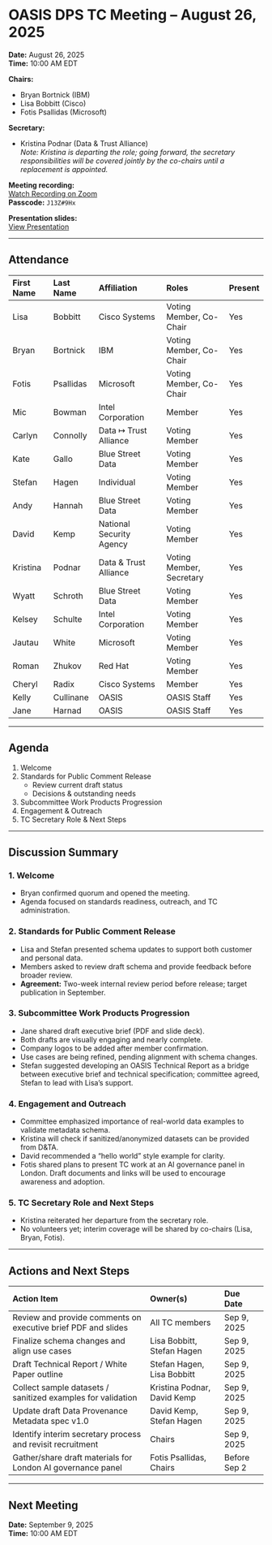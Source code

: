 # OASIS DPS TC Meeting – August 26, 2025

**Date:** August 26, 2025  
**Time:** 10:00 AM EDT  

**Chairs:**  
- Bryan Bortnick (IBM)  
- Lisa Bobbitt (Cisco)  
- Fotis Psallidas (Microsoft)  

**Secretary:**  
- Kristina Podnar (Data & Trust Alliance)  
*Note: Kristina is departing the role; going forward, the secretary responsibilities will be covered jointly by the co-chairs until a replacement is appointed.*

**Meeting recording:**  
[Watch Recording on Zoom](https://thecge-net.zoom.us/rec/share/ewoFXPEtzWkQx_1-hPlucQhxlGOSD9znl5uudo29k1bY9cjvH0WYXautGRYJDfHU.Ou_tO_RBdhU5WWJc)  
**Passcode:** `J13Z#9Hx`  

**Presentation slides:**  
[View Presentation](https://drive.google.com/file/d/1HrS2pjb8zXd3OljpjGHM858Ek7iM4h7e/view?usp=sharing)

---

## Attendance

| First Name | Last Name | Affiliation                  | Roles                           | Present |
|:-----------|:----------|:-----------------------------|:--------------------------------|:--------|
| Lisa       | Bobbitt   | Cisco Systems                | Voting Member, Co-Chair         | Yes     |
| Bryan      | Bortnick  | IBM                          | Voting Member, Co-Chair         | Yes     |
| Fotis      | Psallidas | Microsoft                    | Voting Member, Co-Chair         | Yes     |
| Mic        | Bowman    | Intel Corporation            | Member                          | Yes     |
| Carlyn     | Connolly  | Data &map; Trust Alliance    | Voting Member                   | Yes     |
| Kate       | Gallo     | Blue Street Data             | Voting Member                   | Yes     |
| Stefan     | Hagen     | Individual                   | Voting Member                   | Yes     |
| Andy       | Hannah    | Blue Street Data             | Voting Member                   | Yes     |
| David      | Kemp      | National Security Agency     | Voting Member                   | Yes     |
| Kristina   | Podnar    | Data &amp; Trust Alliance    | Voting Member, Secretary        | Yes     |
| Wyatt      | Schroth   | Blue Street Data             | Voting Member                   | Yes     |
| Kelsey     | Schulte   | Intel Corporation            | Voting Member                   | Yes     |
| Jautau     | White     | Microsoft                    | Voting Member                   | Yes     |
| Roman      | Zhukov    | Red Hat                      | Voting Member                   | Yes     |
| Cheryl     | Radix     | Cisco Systems                | Member                          | Yes     |
| Kelly      | Cullinane | OASIS                        | OASIS Staff                     | Yes     |
| Jane       | Harnad    | OASIS                        | OASIS Staff                     | Yes     |

---

## Agenda

1. Welcome  
2. Standards for Public Comment Release  
   - Review current draft status  
   - Decisions & outstanding needs  
3. Subcommittee Work Products Progression  
4. Engagement & Outreach  
5. TC Secretary Role & Next Steps  

---

## Discussion Summary

### 1. Welcome

- Bryan confirmed quorum and opened the meeting.  
- Agenda focused on standards readiness, outreach, and TC administration.

### 2. Standards for Public Comment Release

- Lisa and Stefan presented schema updates to support both customer and personal data.  
- Members asked to review draft schema and provide feedback before broader review.  
- **Agreement:** Two-week internal review period before release; target publication in September.

### 3. Subcommittee Work Products Progression

- Jane shared draft executive brief (PDF and slide deck).  
- Both drafts are visually engaging and nearly complete.  
- Company logos to be added after member confirmation.  
- Use cases are being refined, pending alignment with schema changes.  
- Stefan suggested developing an OASIS Technical Report as a bridge between executive brief and technical specification; committee agreed, Stefan to lead with Lisa’s support.

### 4. Engagement and Outreach

- Committee emphasized importance of real-world data examples to validate metadata schema.  
- Kristina will check if sanitized/anonymized datasets can be provided from D&TA.  
- David recommended a “hello world” style example for clarity.  
- Fotis shared plans to present TC work at an AI governance panel in London. Draft documents and links will be used to encourage awareness and adoption.

### 5. TC Secretary Role and Next Steps

- Kristina reiterated her departure from the secretary role.  
- No volunteers yet; interim coverage will be shared by co-chairs (Lisa, Bryan, Fotis).  

---

## Actions and Next Steps

| Action Item                                                   | Owner(s)                    | Due Date     |
|:--------------------------------------------------------------|:----------------------------|:-------------|
| Review and provide comments on executive brief PDF and slides | All TC members              | Sep 9, 2025  |
| Finalize schema changes and align use cases                   | Lisa Bobbitt, Stefan Hagen  | Sep 9, 2025  |
| Draft Technical Report / White Paper outline                  | Stefan Hagen, Lisa Bobbitt  | Sep 9, 2025  |
| Collect sample datasets / sanitized examples for validation   | Kristina Podnar, David Kemp | Sep 9, 2025  |
| Update draft Data Provenance Metadata spec v1.0               | David Kemp, Stefan Hagen    | Sep 9, 2025  |
| Identify interim secretary process and revisit recruitment    | Chairs                      | Sep 9, 2025  |
| Gather/share draft materials for London AI governance panel   | Fotis Psallidas, Chairs     | Before Sep 2 |

---

## Next Meeting

**Date:** September 9, 2025  
**Time:** 10:00 AM EDT
